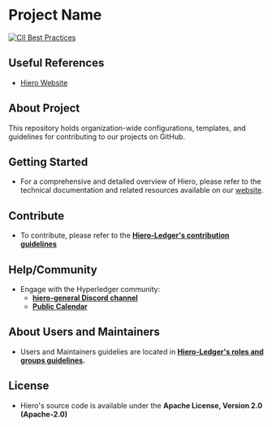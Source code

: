 # Project Name

<!---
The following links are references to the sites where the project is being processed for statistics and/or tracked for progress.
For an example on how to add these links and format them, use: https://github.com/hyperledger/fabric/blob/main/README.md
Having this accessible can help reducing time looking for these sites.
-->
[![CII Best Practices](https://bestpractices.coreinfrastructure.org/projects/10697/badge)](https://bestpractices.coreinfrastructure.org/projects/10697)

<!---
Any additional links useful to the team. For example, meetings, events, training material, etc.
-->
## Useful References

 - [Hiero Website](https://hiero.org)
   
<!---
About Project information needs to be comprehensive and useful for new members to be able to understand it's goals. 
-->
## About Project

This repository holds organization-wide configurations, templates, and guidelines for contributing to our projects on GitHub.

<!---
Getting Started information needs to offer guidance on how to get familiarized with the project and any information on how to set up your local environment (when applicable).
-->
## Getting Started

- For a comprehensive and detailed overview of Hiero, please refer to the technical documentation and related resources available on our [website](https://hiero.org).

<!---
Contibute links and guidelines that the project is following. References to exceptions to the main guidelines need to be includded. 
Security file information and reference to security guidelines.
By default, refer to https://github.com/hiero-ledger/.github/blob/main/CONTRIBUTING.md unless the project has a different local file.
-->
## Contribute

- To contribute, please refer to the **[Hiero-Ledger's contribution guidelines](https://github.com/hiero-ledger/.github/blob/main/CONTRIBUTING.md)**

<!---
Help and Community includes discord channels, meeting information or references where new members can ask questions. 
Links to issues and discussions.
-->
## Help/Community

- Engage with the Hyperledger community:
  - **[hiero-general Discord channel](https://discord.lfdecentralizedtrust.org/)**
  - **[Public Calendar](https://zoom-lfx.platform.linuxfoundation.org/meetings/hiero?view=week)**

<!---
Reference to the Maintainers file and end users information.
By default, the project's MAINTAINERS.md should reference the main rules and groups file located in https://github.com/hiero-ledger/governance/blob/main/roles-and-groups.md
This section should also reference it unless the project has been approved by the TSC to follow a different guideline. 
-->
## About Users and Maintainers

- Users and Maintainers guidelies are located in **[Hiero-Ledger's roles and groups guidelines](https://github.com/hiero-ledger/governance/blob/main/roles-and-groups.md#maintainers).**

<!---
Recognition to past contributors or mentions of collaborating companies.
-->

## License

- Hiero's source code is available under the **Apache License, Version 2.0 (Apache-2.0)**
